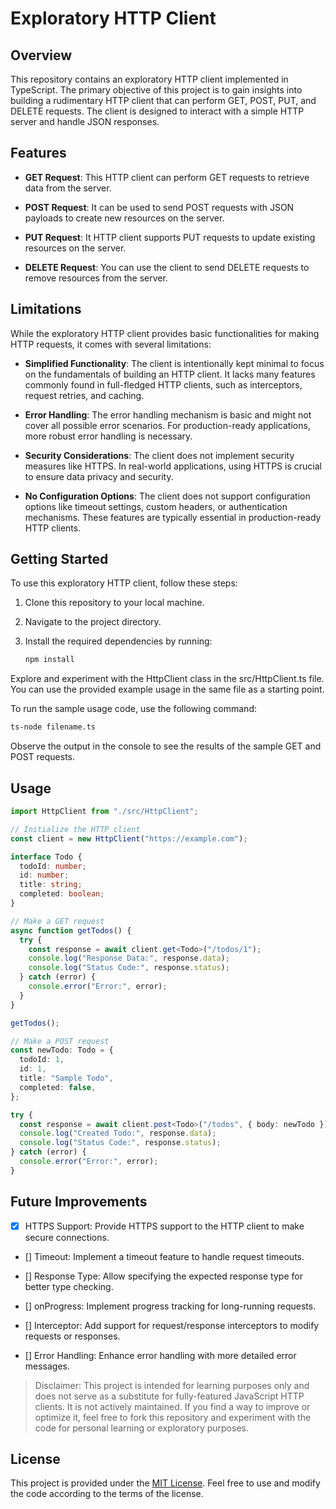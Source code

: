 # Exploratory HTTP Client

## Overview

This repository contains an exploratory HTTP client implemented in TypeScript. The primary objective of this project is to gain insights into building a rudimentary HTTP client that can perform GET, POST, PUT, and DELETE requests. The client is designed to interact with a simple HTTP server and handle JSON responses.

## Features

- **GET Request**: This HTTP client can perform GET requests to retrieve data from the server.

- **POST Request**: It can be used to send POST requests with JSON payloads to create new resources on the server.

- **PUT Request**: It HTTP client supports PUT requests to update existing resources on the server.

- **DELETE Request**: You can use the client to send DELETE requests to remove resources from the server.

## Limitations

While the exploratory HTTP client provides basic functionalities for making HTTP requests, it comes with several limitations:

- **Simplified Functionality**: The client is intentionally kept minimal to focus on the fundamentals of building an HTTP client. It lacks many features commonly found in full-fledged HTTP clients, such as interceptors, request retries, and caching.

- **Error Handling**: The error handling mechanism is basic and might not cover all possible error scenarios. For production-ready applications, more robust error handling is necessary.

- **Security Considerations**: The client does not implement security measures like HTTPS. In real-world applications, using HTTPS is crucial to ensure data privacy and security.

- **No Configuration Options**: The client does not support configuration options like timeout settings, custom headers, or authentication mechanisms. These features are typically essential in production-ready HTTP clients.

## Getting Started

To use this exploratory HTTP client, follow these steps:

1. Clone this repository to your local machine.

2. Navigate to the project directory.

3. Install the required dependencies by running:

   ```bash
   npm install
Explore and experiment with the HttpClient class in the src/HttpClient.ts file. You can use the provided example usage in the same file as a starting point.

To run the sample usage code, use the following command:

```sh
ts-node filename.ts
```
Observe the output in the console to see the results of the sample GET and POST requests.

## Usage

```ts
import HttpClient from "./src/HttpClient";

// Initialize the HTTP client
const client = new HttpClient("https://example.com");

interface Todo {
  todoId: number;
  id: number;
  title: string;
  completed: boolean;
}

// Make a GET request
async function getTodos() {
  try {
    const response = await client.get<Todo>("/todos/1");
    console.log("Response Data:", response.data);
    console.log("Status Code:", response.status);
  } catch (error) {
    console.error("Error:", error);
  }
}

getTodos();

// Make a POST request
const newTodo: Todo = {
  todoId: 1,
  id: 1,
  title: "Sample Todo",
  completed: false,
};

try {
  const response = await client.post<Todo>("/todos", { body: newTodo });
  console.log("Created Todo:", response.data);
  console.log("Status Code:", response.status);
} catch (error) {
  console.error("Error:", error);
}
```

## Future Improvements

 - [x] HTTPS Support: Provide HTTPS support to the HTTP client to make secure connections.

 - [] Timeout: Implement a timeout feature to handle request timeouts.

 - [] Response Type: Allow specifying the expected response type for better type checking.

 - [] onProgress: Implement progress tracking for long-running requests.

 - [] Interceptor: Add support for request/response interceptors to modify requests or responses.

 - [] Error Handling: Enhance error handling with more detailed error messages.

> Disclaimer: This project is intended for learning purposes only and does not serve as a substitute for fully-featured JavaScript HTTP clients. It is not actively maintained. If you find a way to improve or optimize it, feel free to fork this repository and experiment with the code for personal learning or exploratory purposes.

## License
This project is provided under the [MIT License](/LICENSE.md). Feel free to use and modify the code according to the terms of the license.